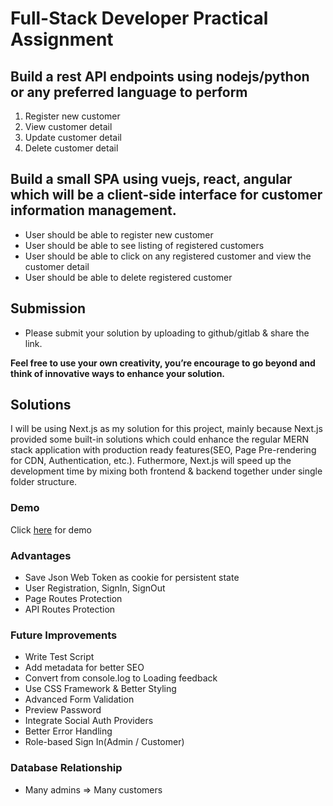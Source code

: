 # Full-Stack Developer Practical Assignment

## Build a rest API endpoints using nodejs/python or any preferred language to perform
1. Register new customer
2. View customer detail
3. Update customer detail
4. Delete customer detail

## Build a small SPA using vuejs, react, angular which will be a client-side interface for customer information management.
- User should be able to register new customer
- User should be able to see listing of registered customers
- User should be able to click on any registered customer and view the customer detail
- User should be able to delete registered customer

## Submission
- Please submit your solution by uploading to github/gitlab & share the link.

**Feel free to use your own creativity, you’re encourage to go beyond and think of innovative ways to enhance your solution.**

## Solutions
I will be using Next.js as my solution for this project, mainly because Next.js provided some built-in solutions which could enhance the regular MERN stack application with production ready features(SEO, Page Pre-rendering for CDN, Authentication, etc.). Futhermore, Next.js will speed up the development time by mixing both frontend & backend together under single folder structure.

### Demo
Click [here](https://affin-assignment.vercel.app/) for demo
### Advantages
- Save Json Web Token as cookie for persistent state
- User Registration, SignIn, SignOut
- Page Routes Protection
- API Routes Protection

### Future Improvements
- Write Test Script
- Add metadata for better SEO
- Convert from console.log to Loading feedback
- Use CSS Framework & Better Styling
- Advanced Form Validation
- Preview Password
- Integrate Social Auth Providers
- Better Error Handling
- Role-based Sign In(Admin / Customer)

### Database Relationship
- Many admins => Many customers